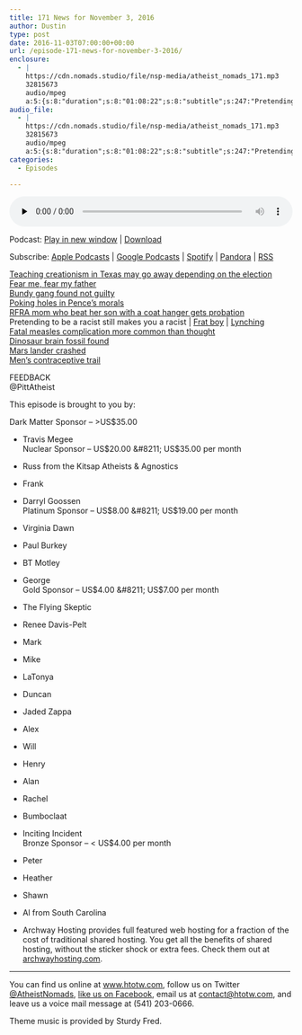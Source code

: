 ```yaml
---
title: 171 News for November 3, 2016
author: Dustin
type: post
date: 2016-11-03T07:00:00+00:00
url: /﻿episode-171-news-for-november-3-2016/
enclosure:
  - |
    https://cdn.nomads.studio/file/nsp-media/atheist_nomads_171.mp3
    32815673
    audio/mpeg
    a:5:{s:8:"duration";s:8:"01:08:22";s:8:"subtitle";s:247:"Pretending to be a racist still makes you a racist |  |      FEEDBACK @PittAtheist This episode is brought to you by: Dark Matter Sponsor - >US$35.00 * Travis Megee Nuclear Sponsor - US$20.00 - US$35.00 per month * Russ from the Kitsap Atheists...";s:8:"explicit";s:1:"1";s:13:"episode_title";s:25:"News for November 3, 2016";s:10:"episode_no";s:3:"171";}
audio_file:
  - |
    https://cdn.nomads.studio/file/nsp-media/atheist_nomads_171.mp3
    32815673
    audio/mpeg
    a:5:{s:8:"duration";s:8:"01:08:22";s:8:"subtitle";s:247:"Pretending to be a racist still makes you a racist |  |      FEEDBACK @PittAtheist This episode is brought to you by: Dark Matter Sponsor - >US$35.00 * Travis Megee Nuclear Sponsor - US$20.00 - US$35.00 per month * Russ from the Kitsap Atheists...";s:8:"explicit";s:1:"1";s:13:"episode_title";s:25:"News for November 3, 2016";s:10:"episode_no";s:3:"171";}
categories:
  - Episodes

---
```

<div itemscope itemtype="http://schema.org/AudioObject">
  <meta itemprop="name" content="171 News for November 3, 2016" />
  
  <meta itemprop="uploadDate" content="2016-11-03T01:00:00-06:00" />
  
  <meta itemprop="encodingFormat" content="audio/mpeg" />
  
  <meta itemprop="duration" content="PT1H08M22S" />
  
  <meta itemprop="description" content="Pretending to be a racist still makes you a racist |  |      FEEDBACK @PittAtheist This episode is brought to you by: Dark Matter Sponsor - >US$35.00 * Travis Megee Nuclear Sponsor - US$20.00 - US$35.00 per month * Russ from the Kitsap Atheists..." />
  
  <meta itemprop="contentUrl" content="https://dts.podtrac.com/redirect.mp3/cdn.nomads.studio/file/nsp-media/atheist_nomads_171.mp3" />
  
  <meta itemprop="contentSize" content="31.3" />
  </p> 
  
  <div class="powerpress_player" id="powerpress_player_8433">
    <audio class="wp-audio-shortcode" id="audio-5057-177" preload="none" style="width: 100%;" controls="controls"><source type="audio/mpeg" src="https://dts.podtrac.com/redirect.mp3/cdn.nomads.studio/file/nsp-media/atheist_nomads_171.mp3?_=177" /><a href="https://dts.podtrac.com/redirect.mp3/cdn.nomads.studio/file/nsp-media/atheist_nomads_171.mp3">https://dts.podtrac.com/redirect.mp3/cdn.nomads.studio/file/nsp-media/atheist_nomads_171.mp3</a></audio>
  </div>
</div>

<p class="powerpress_links powerpress_links_mp3">
  Podcast: <a href="https://dts.podtrac.com/redirect.mp3/cdn.nomads.studio/file/nsp-media/atheist_nomads_171.mp3" class="powerpress_link_pinw" target="_blank" title="Play in new window" onclick="return powerpress_pinw('https://htotw.com/?powerpress_pinw=5057-podcast');" rel="nofollow">Play in new window</a> | <a href="https://dts.podtrac.com/redirect.mp3/cdn.nomads.studio/file/nsp-media/atheist_nomads_171.mp3" class="powerpress_link_d" title="Download" rel="nofollow" download="atheist_nomads_171.mp3">Download</a>
</p>

<p class="powerpress_links powerpress_subscribe_links">
  Subscribe: <a href="https://podcasts.apple.com/us/podcast/humanists-take-on-the-world/id530050098?mt=2&ls=1" class="powerpress_link_subscribe powerpress_link_subscribe_itunes" target="_blank" title="Subscribe on Apple Podcasts" rel="nofollow">Apple Podcasts</a> | <a href="https://www.google.com/podcasts?feed=aHR0cDovL2F0aGVpc3Rub21hZHMubGlic3luLmNvbS9yc3M%3D" class="powerpress_link_subscribe powerpress_link_subscribe_googleplay" target="_blank" title="Subscribe on Google Podcasts" rel="nofollow">Google Podcasts</a> | <a href="https://open.spotify.com/show/3LzK2xZGike6Tc1GEMtMbr?si=LieN9SNuTpq96smuaUsH8A" class="powerpress_link_subscribe powerpress_link_subscribe_spotify" target="_blank" title="Subscribe on Spotify" rel="nofollow">Spotify</a> | <a href="https://www.pandora.com/podcast/atheist-nomads/PC:10122?corr=62071012&part=ug" class="powerpress_link_subscribe powerpress_link_subscribe_pandora" target="_blank" title="Subscribe on Pandora" rel="nofollow">Pandora</a> | <a href="https://htotw.com/feed/podcast/" class="powerpress_link_subscribe powerpress_link_subscribe_rss" target="_blank" title="Subscribe via RSS" rel="nofollow">RSS</a>
</p>

<a href="http://www.thedailybeast.com/articles/2016/10/31/creationism-in-texas-could-go-extinct-on-election-day.html" target="_blank" rel="noopener">Teaching creationism in Texas may go away depending on the election</a>  
<a href="http://www.rawstory.com/2016/10/chicago-public-school-cancels-christian-haunted-house-depicting-orlando-lgbt-mass-shooting/" target="_blank" rel="noopener">Fear me, fear my father</a>  
<a href="http://www.idahostatesman.com/news/local/crime/article110938202.html" target="_blank" rel="noopener">Bundy gang found not guilty</a>  
<a href="https://thinkprogress.org/mike-pence-public-health-406b5d08c7de#.tqny5qnrw" target="_blank" rel="noopener">Poking holes in Pence’s morals</a>  
<a href="http://breaking911.com/mom-used-religious-freedom-law-defense-beating-son-got-probation/" target="_blank" rel="noopener">RFRA mom who beat her son with a coat hanger gets probation</a>  
Pretending to be a racist still makes you a racist | <a href="http://www.nydailynews.com/news/national/arkansas-college-student-expelled-blackface-cosby-costume-article-1.2851339" target="_blank" rel="noopener">Frat boy</a> | <a href="http://www.miaminewtimes.com/news/dummies-lynched-next-to-a-trump-sign-for-halloween-in-kendall-updated-8883872" target="_blank" rel="noopener">Lynching</a>  
<a href="http://www.nbcnews.com/health/health-news/fatal-measles-complication-killed-patients-years-later-n674706" target="_blank" rel="noopener">Fatal measles complication more common than thought</a>  
<a href="http://sp.lyellcollection.org/content/early/2016/10/25/SP448.3.abstract" target="_blank" rel="noopener">Dinosaur brain fossil found</a>  
<a href="http://m.esa.int/Our_Activities/Space_Science/ExoMars/Detailed_images_of_Schiaparelli_and_its_descent_hardware_on_Mars" target="_blank" rel="noopener">Mars lander crashed</a>  
<a href="http://press.endocrine.org/doi/pdf/10.1210/jc.2016-2141" target="_blank" rel="noopener">Men&#8217;s contraceptive trail</a>

FEEDBACK  
@PittAtheist

This episode is brought to you by:

Dark Matter Sponsor &#8211; >US$35.00  
* Travis Megee  
Nuclear Sponsor &#8211; US$20.00 &#8211; US$35.00 per month  
* Russ from the Kitsap Atheists & Agnostics  
* Frank  
* Darryl Goossen  
Platinum Sponsor &#8211; US$8.00 &#8211; US$19.00 per month  
* Virginia Dawn  
* Paul Burkey  
* BT Motley  
* George  
Gold Sponsor &#8211; US$4.00 &#8211; US$7.00 per month  
* The Flying Skeptic  
* Renee Davis-Pelt  
* Mark  
* Mike  
* LaTonya  
* Duncan  
* Jaded Zappa  
* Alex  
* Will  
* Henry  
* Alan  
* Rachel  
* Bumboclaat  
* Inciting Incident  
Bronze Sponsor &#8211; < US$4.00 per month  
* Peter  
* Heather  
* Shawn  
* Al from South Carolina

* Archway Hosting provides full featured web hosting for a fraction of the cost of traditional shared hosting. You get all the benefits of shared hosting, without the sticker shock or extra fees. Check them out at <a href="http://archwayhosting.com/" target="_blank" rel="noopener">archwayhosting.com</a>.

<hr width="500" />

You can find us online at <a href="https://www.htotw.com/" target="_blank" rel="noopener">www.htotw.com</a>, follow us on Twitter <a href="https://twitter.com/AtheistNomads" target="_blank" rel="noopener">@AtheistNomads</a>, <a href="https://htotw.com/facebook" target="_blank" rel="noopener">like us on Facebook</a>, email us at <contact@htotw.com>, and leave us a voice mail message at (541) 203-0666.

Theme music is provided by Sturdy Fred.